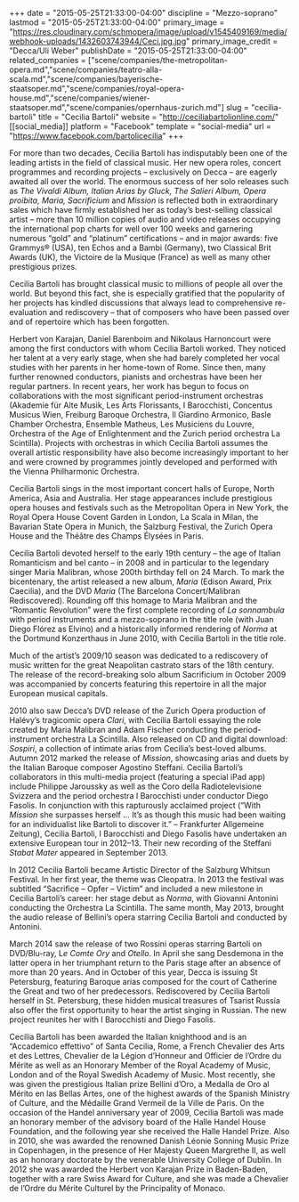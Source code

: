 +++
date = "2015-05-25T21:33:00-04:00"
discipline = "Mezzo-soprano"
lastmod = "2015-05-25T21:33:00-04:00"
primary_image = "https://res.cloudinary.com/schmopera/image/upload/v1545409169/media/webhook-uploads/1432603743944/Ceci.jpg.jpg"
primary_image_credit = "Decca/Uli Weber"
publishDate = "2015-05-25T21:33:00-04:00"
related_companies = ["scene/companies/the-metropolitan-opera.md","scene/companies/teatro-alla-scala.md","scene/companies/bayerische-staatsoper.md","scene/companies/royal-opera-house.md","scene/companies/wiener-staatsoper.md","scene/companies/opernhaus-zurich.md"]
slug = "cecilia-bartoli"
title = "Cecilia Bartoli"
website = "http://ceciliabartolionline.com/"
[[social_media]]
platform = "Facebook"
template = "social-media"
url = "https://www.facebook.com/bartolicecilia"
+++

For more than two decades, Cecilia Bartoli has indisputably been one of the leading artists in the field of classical music. Her new opera roles, concert programmes and recording projects – exclusively on Decca – are eagerly awaited all over the world. The enormous success of her solo releases such as *The Vivaldi Album, Italian Arias by Gluck, The Salieri Album, Opera proibita, Maria, Sacrificium* and *Mission* is reflected both in extraordinary sales which have firmly established her as today’s best-selling classical artist –  more than 10 million copies of audio and video releases occupying the international pop charts for well over 100 weeks and garnering numerous “gold” and “platinum” certifications – and in major awards: five Grammys® (USA), ten Echos and a Bambi (Germany), two Classical Brit Awards (UK), the Victoire de la Musique (France) as well as many other prestigious prizes.

Cecilia Bartoli has brought classical music to millions of people all over the world. But beyond this fact, she is especially gratified that the popularity of her projects has kindled discussions that always lead to comprehensive re-evaluation and rediscovery – that of composers who have been passed over and of repertoire which has been forgotten.

Herbert von Karajan, Daniel Barenboim and Nikolaus Harnoncourt were among the first conductors with whom Cecilia Bartoli worked. They noticed her talent at a very early stage, when she had barely completed her vocal studies with her parents in her home-town of Rome. Since then, many further renowned conductors, pianists and orchestras have been her regular partners. In recent years, her work has begun to focus on collaborations with the most significant period-instrument orchestras (Akademie für Alte Musik, Les Arts Florissants, I Barocchisti, Concentus Musicus Wien, Freiburg Baroque Orchestra, Il Giardino Armonico, Basle Chamber Orchestra, Ensemble Matheus, Les Musiciens du Louvre, Orchestra of the Age of Enlightenment and the Zurich period orchestra La Scintilla). Projects with orchestras in which Cecilia Bartoli assumes the overall artistic responsibility have also become increasingly important to her and were crowned by programmes jointly developed and performed with the Vienna Philharmonic Orchestra.

Cecilia Bartoli sings in the most important concert halls of Europe, North America, Asia and Australia. Her stage appearances include prestigious opera houses and festivals such as the Metropolitan Opera in New York, the Royal Opera House Covent Garden in London, La Scala in Milan, the Bavarian State Opera in Munich, the Salzburg Festival, the Zurich Opera House and the Théâtre des Champs Élysées in Paris.

Cecilia Bartoli devoted herself to the early 19th century – the age of Italian Romanticism and bel canto – in 2008 and in particular to the legendary singer Maria Malibran, whose 200th birthday fell on 24 March. To mark the bicentenary, the artist released a new album, *Maria* (Edison Award, Prix Caecilia), and the DVD *Maria* (The Barcelona Concert/Malibran Rediscovered). Rounding off this homage to Maria Malibran and the “Romantic Revolution” were the first complete recording of *La sonnambula* with period instruments and a mezzo-soprano in the title role (with Juan Diego Flórez as Elvino) and a historically informed rendering of *Norma* at the Dortmund Konzerthaus in June 2010, with Cecilia Bartoli in the title role.

Much of the artist’s 2009/10 season was dedicated to a rediscovery of music written for the great Neapolitan castrato stars of the 18th century. The release of the record-breaking solo album Sacrificium in October 2009 was accompanied by concerts featuring this repertoire in all the major European musical capitals.

2010 also saw Decca’s DVD release of the Zurich Opera production of Halévy’s tragicomic opera *Clari*, with Cecilia Bartoli essaying the role created by Maria Malibran and Adam Fischer conducting the period-instrument orchestra La Scintilla. Also released on CD and digital download: *Sospiri*, a collection of intimate arias from Cecilia’s best-loved albums. Autumn 2012 marked the release of *Mission*, showcasing arias and duets by the Italian Baroque composer Agostino Steffani. Cecilia Bartoli’s collaborators in this multi-media project (featuring a special iPad app) include Philippe Jaroussky as well as the Coro della Radiotelevisione Svizzera and the period orchestra I Barocchisti under conductor Diego Fasolis. In conjunction with this rapturously acclaimed project (“With *Mission* she surpasses herself … It’s as though this music had been waiting for an individualist like Bartoli to discover it.” – Frankfurter Allgemeine Zeitung), Cecilia Bartoli, I Barocchisti and Diego Fasolis have undertaken an extensive European tour in 2012–13. Their new recording of the Steffani *Stabat Mater* appeared in September 2013.

In 2012 Cecilia Bartoli became Artistic Director of the Salzburg Whitsun Festival. In her first year, the theme was Cleopatra. In 2013 the festival was subtitled “Sacrifice – Opfer – Victim” and included a new milestone in Cecilia Bartoli’s career: her stage debut as *Norma*, with Giovanni Antonini conducting the Orchestra La Scintilla. The same month, May 2013, brought the audio release of Bellini’s opera starring Cecilia Bartoli and conducted by Antonini.

March 2014 saw the release of two Rossini operas starring Bartoli on DVD/Blu-ray, L*e Comte Ory* and *Otello*. In April she sang Desdemona in the latter opera in her triumphant return to the Paris stage after an absence of more than 20 years. And in October of this year, Decca is issuing St Petersburg, featuring Baroque arias composed for the court of Catherine the Great and two of her predecessors. Rediscovered by Cecilia Bartoli herself in St. Petersburg, these hidden musical treasures of Tsarist Russia also offer the first opportunity to hear the artist singing in Russian. The new project reunites her with I Barocchisti and Diego Fasolis.

Cecilia Bartoli has been awarded the Italian knighthood and is an “Accademico effettivo” of Santa Cecilia, Rome, a French Chevalier des Arts et des Lettres, Chevalier de la Légion d’Honneur and Officier de l’Ordre du Mérite as well as an Honorary Member of the Royal Academy of Music, London and of the Royal Swedish Academy of Music. Most recently, she was given the prestigious Italian prize Bellini d’Oro, a Medalla de Oro al Mérito en las Bellas Artes, one of the highest awards of the Spanish Ministry of Culture, and the Médaille Grand Vermeil de la Ville de Paris. On the occasion of the Handel anniversary year of 2009, Cecilia Bartoli was made an honorary member of the advisory board of the Halle Handel House Foundation, and the following year she received the Halle Handel Prize. Also in 2010, she was awarded the renowned Danish Léonie Sonning Music Prize in Copenhagen, in the presence of Her Majesty Queen Margrethe II, as well as an honorary doctorate by the venerable University College of Dublin. In 2012 she was awarded the Herbert von Karajan Prize in Baden-Baden, together with a rare Swiss Award for Culture, and she was made a Chevalier de l’Ordre du Mérite Culturel by the Principality of Monaco.
